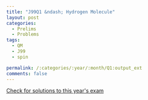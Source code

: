 ```yaml
---
title: "J99Q1 &ndash; Hydrogen Molecule"
layout: post
categories:
  - Prelims
  - Problems
tags:
  - QM
  - J99
  - spin

permalink: /:categories/:year/:month/Q1:output_ext
comments: false
---
```

<object data="1999J1Q.pdf" type="application/pdf" width="100%" height="500"></object>
<div class="message"><a href='https://princetonprelim.com/prelim/2/'>Check for solutions to this year's exam</a></div>